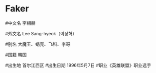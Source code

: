 # Faker

#中文名 李相赫

#外文名 Lee Sang-hyeok（이상혁）

#别名 大魔王、蜗壳、飞科、李哥

#国籍 韩国

#出生地 首尔江西区
#出生日期 1996年5月7日
#职业《英雄联盟》职业选手
